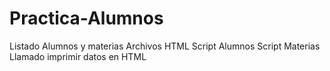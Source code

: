 # Practica-Alumnos
Listado Alumnos y materias
Archivos HTML
Script Alumnos
Script Materias
Llamado imprimir datos en HTML
